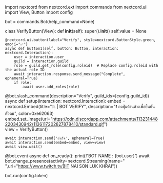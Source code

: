 import nextcord
from nextcord.ext import commands
from nextcord.ui import View, Button
import config

bot = commands.Bot(help_command=None)

class VerifyButton(View):
    def __init__(self):
        super().__init__()
        self.value = None

    @nextcord.ui.button(label="Verify", style=nextcord.ButtonStyle.green, emoji="✅")
    async def button1(self, button: Button, interaction: nextcord.Interaction):
        user = interaction.user
        guild = interaction.guild
        role = guild.get_role(config.roleid)  # Replace config.roleid with the actual role ID
        await interaction.response.send_message("Complete", ephemeral=True)
        if role:
            await user.add_roles(role)
        
@bot.slash_command(description="Verify", guild_ids=[config.guild_id])
async def setup(interaction: nextcord.Interaction):
    embed = nextcord.Embed(title="💥 | BOT VERIFY", description="❗ กดปุ่มด้านล่างเพื่อยืนยันตัวตน", color=0xe62063)
    embed.set_image(url="https://cdn.discordapp.com/attachments/1132314482203430942/1136117202827878410/standard.gif")    
    view = VerifyButton()
    
    await interaction.send('สำเร็จ', ephemeral=True)
    await interaction.send(embed=embed, view=view)
    await view.wait()

@bot.event
async def on_ready():
    print(f'BOT NAME : {bot.user}')
    await bot.change_presence(activity=nextcord.Streaming(name=" ",url="https://www.twitch.tv/BIT NAI SON LUK KHRAI"))

bot.run(config.token)
